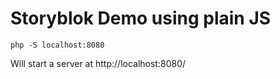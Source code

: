 # Storyblok Demo using plain JS

```
php -S localhost:8080
```

Will start a server at http://localhost:8080/